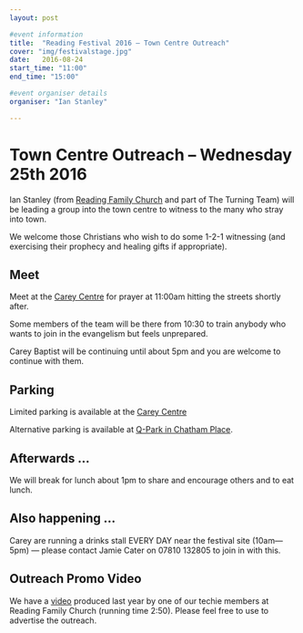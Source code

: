 ```yaml
---
layout: post

#event information
title:  "Reading Festival 2016 – Town Centre Outreach"
cover: "img/festivalstage.jpg"
date:   2016-08-24
start_time: "11:00"
end_time: "15:00"

#event organiser details
organiser: "Ian Stanley"

---
```



# Town Centre Outreach – Wednesday 25th 2016

Ian Stanley (from [Reading Family Church](http://www.readingfamilychurch.org.uk) and part of The Turning Team) will be leading a group into the town centre to witness to the many who stray into town.

We welcome those Christians who wish to do some 1-2-1 witnessing (and exercising their prophecy and healing gifts if appropriate).

## Meet

Meet at the [Carey Centre](http://www.careybaptistchurch.org.uk/) for prayer at 11:00am hitting the streets shortly after. 

Some members of the team  will be there from 10:30 to train anybody who wants to join in the evangelism but feels unprepared.

Carey Baptist will be continuing until about 5pm and you are welcome to continue with them. 

## Parking

Limited parking is available at the [Carey Centre](http://www.careybaptistchurch.org.uk/about/contact/)

Alternative parking is available at [Q-Park in Chatham Place](http://www.q-park.co.uk/parking/reading/q-park-chatham-place).

## Afterwards ...
We will break for lunch about 1pm to share and encourage others and to eat lunch.

## Also happening ...
Carey are running a drinks stall EVERY DAY near the festival site (10am—5pm) — please contact Jamie Cater on 07810 132805 to join in with this. 

## Outreach Promo Video
We have a [video](http://shinny.co.uk/severn/videos/prereading2015v3.mov) produced last year by one of our techie members at Reading Family Church (running time 2:50). Please feel free to use to advertise the outreach.
